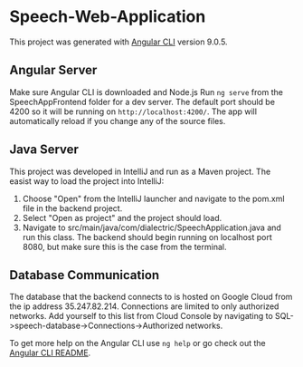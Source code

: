 # Speech-Web-Application

This project was generated with [Angular CLI](https://github.com/angular/angular-cli) version 9.0.5.

## Angular Server

Make sure Angular CLI is downloaded and Node.js
Run `ng serve` from the SpeechAppFrontend folder for a dev server. 
The default port should be 4200 so it will be running on `http://localhost:4200/`. 
The app will automatically reload if you change any of the source files.

## Java Server

This project was developed in IntelliJ and run as a Maven project.
The easist way to load the project into IntelliJ:
  1. Choose "Open" from the IntelliJ launcher and navigate to the pom.xml file in the backend project.
  2. Select "Open as project" and the project should load.
  3. Navigate to src/main/java/com/dialectric/SpeechApplication.java and run this class.
The backend should begin running on localhost port 8080, but make sure this is the case from the terminal.

## Database Communication

The database that the backend connects to is hosted on Google Cloud from the ip address 35.247.82.214.
Connections are limited to only authorized networks. Add yourself to this list from Cloud Console by navigating to SQL->speech-database->Connections->Authorized networks.


To get more help on the Angular CLI use `ng help` or go check out the [Angular CLI README](https://github.com/angular/angular-cli/blob/master/README.md).
